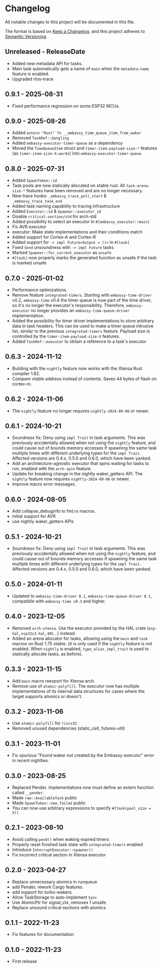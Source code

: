 # Changelog

All notable changes to this project will be documented in this file.

The format is based on [Keep a Changelog](https://keepachangelog.com/en/1.0.0/),
and this project adheres to [Semantic Versioning](https://semver.org/spec/v2.0.0.html).

<!-- next-header -->
## Unreleased - ReleaseDate

- Added new metadata API for tasks.
- Main task automatically gets a name of `main` when the `metadata-name` feature is enabled.
- Upgraded rtos-trace

## 0.9.1 - 2025-08-31

- Fixed performance regression on some ESP32 MCUs.

## 0.9.0 - 2025-08-26

- Added `extern "Rust" fn __embassy_time_queue_item_from_waker`
- Removed `TaskRef::dangling`
- Added `embassy-executor-timer-queue` as a dependency
- Moved the `TimeQueueItem` struct and `timer-item-payload-size-*` features (as `timer-item-size-X-words`) into `embassy-executor-timer-queue`

## 0.8.0 - 2025-07-31

- Added `SpawnToken::id`
- Task pools are now statically allocated on stable rust. All `task-arena-size-*` features have been removed and are no longer necessary.
- New trace hooks: `_embassy_trace_poll_start` & `_embassy_trace_task_end`
- Added task naming capability to tracing infrastructure
- Added `Executor::id` & `Spawner::executor_id`
- Disable `critical-section/std` for arch-std
- Added possibility to select an executor in `#[embassy_executor::main]`
- Fix AVR executor
- executor: Make state implementations and their conditions match
- Added support for Cortex-A and Cortex-R
- Added support for `-> impl Future<Output = ()>` in `#[task]`
- Fixed `Send` unsoundness with `-> impl Future` tasks
- Marked `Spawner::for_current_executor` as `unsafe`
- `#[task]` now properly marks the generated function as unsafe if the task is marked unsafe

## 0.7.0 - 2025-01-02

- Performance optimizations.
- Remove feature `integrated-timers`. Starting with `embassy-time-driver` v0.2, `embassy-time` v0.4 the timer queue is now part of the time driver, so it's no longer the executor's responsibility. Therefore, `embassy-executor` no longer provides an `embassy-time-queue-driver` implementation.
- Added the possibility for timer driver implementations to store arbitrary data in task headers. This can be used to make a timer queue intrusive list, similar to the previous `integrated-timers` feature. Payload size is controlled by the `timer-item-payload-size-X` features.
- Added `TaskRef::executor` to obtain a reference to a task's executor

## 0.6.3 - 2024-11-12

- Building with the `nightly` feature now works with the Xtensa Rust compiler 1.82.
- Compare vtable address instead of contents. Saves 44 bytes of flash on cortex-m.

## 0.6.2 - 2024-11-06

- The `nightly` feature no longer requires `nightly-2024-09-06` or newer.

## 0.6.1 - 2024-10-21

- Soundness fix: Deny using `impl Trait` in task arguments. This was previously accidentally allowed when not using the `nightly` feature,
  and could cause out of bounds memory accesses if spawning the same task mulitple times with different underlying types
  for the `impl Trait`. Affected versions are 0.4.x, 0.5.0 and 0.6.0, which have been yanked.
- Add an architecture-agnostic executor that spins waiting for tasks to run, enabled with the `arch-spin` feature.
- Update for breaking change in the nightly waker_getters API. The `nightly` feature now requires `nightly-2024-09-06` or newer.
- Improve macro error messages.

## 0.6.0 - 2024-08-05

- Add collapse_debuginfo to fmt.rs macros.
- initial support for AVR
- use nightly waker_getters APIs

## 0.5.1 - 2024-10-21

- Soundness fix: Deny using `impl Trait` in task arguments. This was previously accidentally allowed when not using the `nightly` feature,
  and could cause out of bounds memory accesses if spawning the same task mulitple times with different underlying types
  for the `impl Trait`. Affected versions are 0.4.x, 0.5.0 and 0.6.0, which have been yanked.

## 0.5.0 - 2024-01-11

- Updated to `embassy-time-driver 0.1`, `embassy-time-queue-driver 0.1`, compatible with `embassy-time v0.3` and higher.

## 0.4.0 - 2023-12-05

- Removed `arch-xtensa`. Use the executor provided by the HAL crate (`esp-hal`, `esp32s3-hal`, etc...) instead.
- Added an arena allocator for tasks, allowing using the `main` and `task` macros on Rust 1.75 stable. (it is only used if the `nightly` feature is not enabled. When `nightly` is enabled, `type_alias_impl_trait` is used to statically allocate tasks, as before).

## 0.3.3 - 2023-11-15

- Add `main` macro reexport for Xtensa arch.
- Remove use of `atomic-polyfill`. The executor now has multiple implementations of its internal data structures for cases where the target supports atomics or doesn't.

## 0.3.2 - 2023-11-06

- Use `atomic-polyfill` for `riscv32`
- Removed unused dependencies (static_cell, futures-util)

## 0.3.1 - 2023-11-01

- Fix spurious "Found waker not created by the Embassy executor" error in recent nightlies.

## 0.3.0 - 2023-08-25

- Replaced Pender. Implementations now must define an extern function called `__pender`.
- Made `raw::AvailableTask` public
- Made `SpawnToken::new_failed` public
- You can now use arbitrary expressions to specify `#[task(pool_size = X)]`

## 0.2.1 - 2023-08-10

- Avoid calling `pend()` when waking expired timers
- Properly reset finished task state with `integrated-timers` enabled
- Introduce `InterruptExecutor::spawner()`
- Fix incorrect critical section in Xtensa executor

## 0.2.0 - 2023-04-27

- Replace unnecessary atomics in runqueue
- add Pender, rework Cargo features.
- add support for turbo-wakers.
- Allow TaskStorage to auto-implement `Sync`
- Use AtomicPtr for signal_ctx, removes 1 unsafe.
- Replace unsound critical sections with atomics

## 0.1.1 - 2022-11-23

- Fix features for documentation

## 0.1.0 - 2022-11-23

- First release
